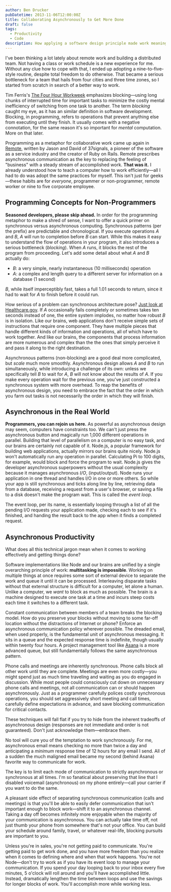 ```yaml
---
author: Ben Drucker
pubDatetime: 2013-11-06T12:00:00Z
title: Collaborating Asynchronously to Get More Done
draft: false
tags:
  - Productivity
  - Code
description: How applying a software design principle made work meaningful again
---
```


I've been thinking a lot lately about remote work and building a distributed team. Not having a class or work schedule is a new experience for me. Without any clue how to cope with that, I ended up adopting a nine-to-five-style routine, despite total freedom to do otherwise. That became a serious bottleneck for a team that hails from four cities and three time zones, so I started from scratch in search of a better way to work.

Tim Ferris's [The Four Hour Workweek](http://amzn.com/B002WE46UW) emphasizes blocking—using long chunks of interrupted time for important tasks to minimize the costly mental inefficiency of switching from one task to another. The term _blocking_ caught my eye, as it has an similar definition in software development. Blocking, in programming, refers to operations that prevent anything else from executing until they finish. It usually comes with a negative connotation, for the same reason it's so important for _mental_ computation. More on that later.

Programming as a metaphor for collaborative work came up again in [Remote](http://amzn.com/B00C0ALZ0W), written by Jason and David of 37signals, a pioneer of the software as a service industry and the creator of Ruby on Rails. Remote prescribes asynchronous communication as the key to replacing the feeling of "business" with a steady stream of accomplished work. **That was it.** I already understood how to teach a computer how to work efficiently—all I had to do was adopt the same practices for myself. This isn't just for geeks—these habits are for _everyone_, programmer or non-programmer, remote worker or nine to five corporate employee.

## Programming Concepts for Non-Programmers

**Seasoned developers, please skip ahead.** In order for the programming metaphor to make a shred of sense, I want to offer a quick primer on synchronous versus asynchronous computing. Synchronous patterns (per the prefix) are predictable and chronological. If you execute operations _A_ and _B_, _A_ will run to completion before _B_ can start. While this makes it easy to understand the flow of operations in your program, it also introduces a serious bottleneck (_blocking_). When _A_ runs, it blocks the rest of the program from proceeding. Let's add some detail about what _A_ and _B_ actually do:

- _B_: a very simple, nearly instantaneous (10 milliseconds) operation
- _A_: a complex and length query to a different server for information on a database (1 second)

_B_, while itself imperceptibly fast, takes a full 1.01 seconds to return, since it had to wait for _A_ to finish before it could run.

How serious of a problem can synchronous architecture pose? [Just look at Healthcare.gov](http://talkingpointsmemo.com/cafe/a-programmer-s-perspective-on-healthcare-gov-and-aca-marketplaces). If _A_ occasionally fails completely or sometimes takes ten seconds instead of one, the entire system implodes, no matter how robust _B_ is in isolation. Like our brains, web applications don't receive simple sets of instructions that require one component. They have multiple pieces that handle different kinds of information and operations, all of which have to work together. And like our brains, the components that process information are more numerous and complex than the the ones that simply perceive it and pass it along to the right destination.

Asynchronous patterns (non-blocking) are a good deal more complicated, but _scale_ much more smoothly. Asynchronous design allows _A_ and _B_ to run simultaneously, while introducing a challenge of its own: unless we specifically tell _B_ to wait for _A_, _B_ will not know about the results of _A_. If you make every operation wait for the previous one, you've just constructed a synchronous system with more overhead. To reap the benefits of asynchronous design, you need to embrace the fact that the order in which you farm out tasks is not necessarily the order in which they will finish.

## Asynchronous in the Real World

**Programmers, you can rejoin us here.** As powerful as asynchronous design may seem, computers have constraints too. We can't just press the asynchronous button and magically run 1,000 different operations in parallel. Building that level of parallelism on a computer is no easy task, and our brains are certainly not capable of it. Node.js, a popular framework for building web applications, actually mirrors our brains quite nicely. Node.js won't automatically run any operation in parallel. Calculating Pi to 100 digits, for example, would block and force the program to wait. Node.js gives the developer asynchronous superpowers without the usual complexity because it manages asynchronous _I/O_, (input/output). Node runs your application in one thread and handles I/O in one or more others. So while your app is still synchronous and ticks along line by line, retrieving data from a database, receiving a request from a user's browser, or saving a file to a disk doesn't make the program wait. This is called the _event loop_.

The event loop, per its name, is essentially looping through a list of all the pending I/O requests your application made, checking each to see if it's finished, and handing the result back to the app when it finds a completed request.

## Asynchronous Productivity

What does all this technical jargon mean when it comes to working effectively and getting things done?

Software implementations like Node and our brains are unified by a single overarching principle of work: **multitasking is impossible**. Working on multiple things at once requires some sort of external device to separate the work and queue it until it can be processed. Interleaving disparate tasks without that external structure is difficult for a computer, let alone a human. Unlike a computer, we _want_ to block as much as possible. The brain is a machine designed to execute one task at a time and incurs steep costs each time it switches to a different task.

Constant communication between members of a team breaks the blocking model. How do you preserve your blocks without moving to some far-off location without the distractions of Internet or phone? Enforce an asynchronous communication policy wherever possible. The dreaded email, when used properly, is the fundamental unit of asynchronous messaging. It sits in a queue and the expected response time is indefinite, though usually within twenty four hours. A project management tool like [Asana](http://asana.com) is a more advanced queue, but still fundamentally follows the same asynchronous pattern.

Phone calls and meetings are inherently synchronous. Phone calls block all other work until they are complete. Meetings are even more costly—you might spend just as much time traveling and waiting as you do engaged in discussion. While most people could consciously cut down on unnecessary phone calls and meetings, not all communication can or should happen asynchronously. Just as a programmer carefully polices costly synchronous operations, you should set aggressively short meeting and call times, carefully define expectations in advance, and save blocking communication for critical contacts.

These techniques will fall flat if you try to hide from the inherent tradeoffs of asynchronous design (responses are not immediate and order is not guaranteed). Don't just acknowledge them—embrace them.

No tool will cure you of the temptation to work synchronously. For me, asynchronous email means checking no more than twice a day and anticipating a _minimum_ response time of 12 hours for any email I send. All of a sudden the much maligned email became my second (behind Asana) favorite way to communicate for work.

The key is to limit each mode of communication to strictly asynchronous or synchronous at all times. I'm so fanatical about preserving that line that I disabled voicemail (asynchronous) on my phone entirely—call your carrier if you want to do the same.

A pleasant side effect of separating synchronous communication (calls and meetings) is that you'll be able to easily defer communication that isn't important enough to block work—shift it to an asynchronous channel. Taking a day off becomes infinitely more enjoyable when the majority of your communication is asynchronous. You can actually take time off, not just thumb your phone from somewhere that's not your office. You can build your schedule around family, travel, or whatever real-life, blocking pursuits are important to you.

Unless you're in sales, you're not getting paid to communicate. You're getting paid to get work done, and you have more freedom than you realize when it comes to defining where and when that work happens. You're not Node—don't try to work as if you have its event loop to manage your communication. If you spend your day looping back to your inbox every five minutes, 5 o'clock will roll around and you'll have accomplished little. Instead, dramatically lengthen the time between loops and use the savings for longer blocks of work. You'll accomplish more while working less.
